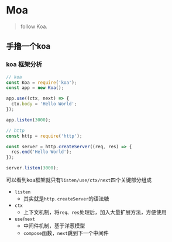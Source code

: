 # Moa

> follow Koa.

## 手撸一个koa

### koa 框架分析

``` javascript
// koa
const Koa = require('koa');
const app = new Koa();

app.use((ctx, next) => {
  ctx.body = 'Hello World';
});

app.listen(3000); 

// http
const http = require('http');

const server = http.createServer((req, res) => {
  res.end('Hello World');
});

server.listen(3000);
```

可以看到koa框架就只有`listen/use/ctx/next`四个关键部分组成
- `listen`
    - 其实就是`http.createServer`的语法糖
- `ctx`
    - 上下文机制，将`req、res`处理后，加入大量扩展方法，方便使用
- `use`/`next`
    - 中间件机制，基于洋葱模型
    - `compose`函数，`next`跳到下一个中间件

